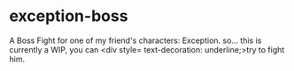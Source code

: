 # exception-boss
A Boss Fight for one of my friend's characters: Exception.
so... this is currently a WIP, you can <div style= text-decoration: underline;>try</div> to fight him.
